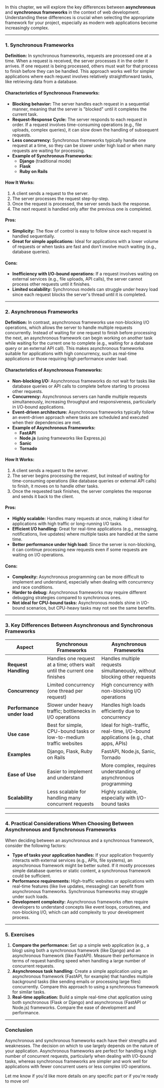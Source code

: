 
In this chapter, we will explore the key differences between **asynchronous** and **synchronous frameworks** in the context of web development. Understanding these differences is crucial when selecting the appropriate framework for your project, especially as modern web applications become increasingly complex.

---

### **1. Synchronous Frameworks**

**Definition:** In synchronous frameworks, requests are processed one at a time. When a request is received, the server processes it in the order it arrives. If one request is being processed, others must wait for that process to finish before they can be handled. This approach works well for simpler applications where each request involves relatively straightforward tasks, like retrieving data from a database.

#### **Characteristics of Synchronous Frameworks:**

- **Blocking behavior:** The server handles each request in a sequential manner, meaning that the server is "blocked" until it completes the current task.
- **Request-Response Cycle:** The server responds to each request in order. If a request involves time-consuming operations (e.g., file uploads, complex queries), it can slow down the handling of subsequent requests.
- **Less concurrency:** Synchronous frameworks typically handle one request at a time, so they can be slower under high load or when many requests are waiting for processing.
- **Example of Synchronous Frameworks:**
    - **Django** (traditional mode)
    - **Flask**
    - **Ruby on Rails**

#### **How It Works:**

1. A client sends a request to the server.
2. The server processes the request step-by-step.
3. Once the request is processed, the server sends back the response.
4. The next request is handled only after the previous one is completed.

#### **Pros:**

- **Simplicity:** The flow of control is easy to follow since each request is handled sequentially.
- **Great for simple applications:** Ideal for applications with a lower volume of requests or when tasks are fast and don’t involve much waiting (e.g., database queries).

#### **Cons:**

- **Inefficiency with I/O-bound operations:** If a request involves waiting on external services (e.g., file uploads, API calls), the server cannot process other requests until it finishes.
- **Limited scalability:** Synchronous models can struggle under heavy load since each request blocks the server's thread until it is completed.

---

### **2. Asynchronous Frameworks**

**Definition:** In contrast, asynchronous frameworks use non-blocking I/O operations, which allows the server to handle multiple requests concurrently. Instead of waiting for one request to finish before processing the next, an asynchronous framework can begin working on another task while waiting for the current one to complete (e.g., waiting for a database query or an external API call). This makes asynchronous frameworks suitable for applications with high concurrency, such as real-time applications or those requiring high performance under load.

#### **Characteristics of Asynchronous Frameworks:**

- **Non-blocking I/O:** Asynchronous frameworks do not wait for tasks like database queries or API calls to complete before starting to process other requests.
- **Concurrency:** Asynchronous servers can handle multiple requests simultaneously, increasing throughput and responsiveness, particularly in I/O-bound applications.
- **Event-driven architecture:** Asynchronous frameworks typically follow an event-driven approach where tasks are scheduled and executed when their dependencies are met.
- **Example of Asynchronous Frameworks:**
    - **FastAPI**
    - **Node.js** (using frameworks like Express.js)
    - **Sanic**
    - **Tornado**

#### **How It Works:**

1. A client sends a request to the server.
2. The server begins processing the request, but instead of waiting for time-consuming operations (like database queries or external API calls) to finish, it moves on to handle other tasks.
3. Once the requested task finishes, the server completes the response and sends it back to the client.

#### **Pros:**

- **Highly scalable:** Handles many requests at once, making it ideal for applications with high traffic or long-running I/O tasks.
- **Efficient I/O handling:** Great for real-time applications (e.g., messaging, notifications, live updates) where multiple tasks are handled at the same time.
- **Better performance under high load:** Since the server is non-blocking, it can continue processing new requests even if some requests are waiting on I/O operations.

#### **Cons:**

- **Complexity:** Asynchronous programming can be more difficult to implement and understand, especially when dealing with concurrency and race conditions.
- **Harder to debug:** Asynchronous frameworks may require different debugging strategies compared to synchronous ones.
- **Not ideal for CPU-bound tasks:** Asynchronous models shine in I/O-bound scenarios, but CPU-heavy tasks may not see the same benefits.

---

### **3. Key Differences Between Asynchronous and Synchronous Frameworks**

|**Aspect**|**Synchronous Frameworks**|**Asynchronous Frameworks**|
|---|---|---|
|**Request Handling**|Handles one request at a time; others wait until the current one finishes|Handles multiple requests simultaneously, without blocking other requests|
|**Concurrency**|Limited concurrency (one thread per request)|High concurrency with non-blocking I/O operations|
|**Performance under load**|Slower under heavy traffic; bottlenecks in I/O operations|Handles high loads efficiently due to concurrency|
|**Use case**|Best for simple, CPU-bound tasks or low-to-medium traffic websites|Ideal for high-traffic, real-time, I/O-bound applications (e.g., chat apps, APIs)|
|**Examples**|Django, Flask, Ruby on Rails|FastAPI, Node.js, Sanic, Tornado|
|**Ease of Use**|Easier to implement and understand|More complex, requires understanding of asynchronous programming|
|**Scalability**|Less scalable for handling many concurrent requests|Highly scalable, especially with I/O-bound tasks|

---

### **4. Practical Considerations When Choosing Between Asynchronous and Synchronous Frameworks**

When deciding between an asynchronous and a synchronous framework, consider the following factors:

- **Type of tasks your application handles:** If your application frequently interacts with external services (e.g., APIs, file systems), an asynchronous framework might be better suited. If it mostly processes simple database queries or static content, a synchronous framework could be sufficient.
- **Performance requirements:** High-traffic websites or applications with real-time features (like live updates, messaging) can benefit from asynchronous frameworks. Synchronous frameworks may struggle under such loads.
- **Development complexity:** Asynchronous frameworks often require developers to understand concepts like event loops, coroutines, and non-blocking I/O, which can add complexity to your development process.

---

### **5. Exercises**

1. **Compare the performance:** Set up a simple web application (e.g., a blog) using both a synchronous framework (like Django) and an asynchronous framework (like FastAPI). Measure their performance in terms of request handling speed when handling a large number of concurrent requests.
2. **Asynchronous task handling:** Create a simple application using an asynchronous framework (FastAPI, for example) that handles multiple background tasks (like sending emails or processing large files) concurrently. Compare this approach to using a synchronous framework for similar tasks.
3. **Real-time application:** Build a simple real-time chat application using both synchronous (Flask or Django) and asynchronous (FastAPI or Node.js) frameworks. Compare the ease of development and performance.

---

### **Conclusion**

Asynchronous and synchronous frameworks each have their strengths and weaknesses. The decision on which to use largely depends on the nature of your application. Asynchronous frameworks are perfect for handling a high number of concurrent requests, particularly when dealing with I/O-bound tasks, whereas synchronous frameworks are simpler and work well for applications with fewer concurrent users or less complex I/O operations.

Let me know if you'd like more details on any specific part or if you're ready to move on!